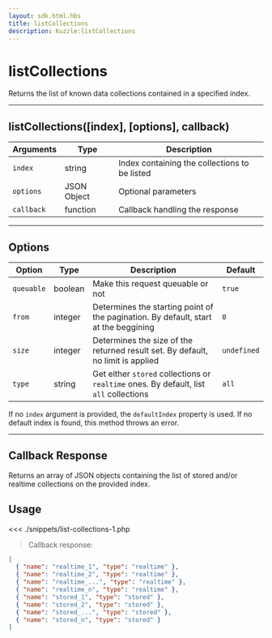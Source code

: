 ```yaml
---
layout: sdk.html.hbs
title: listCollections
description: Kuzzle:listCollections
---
```


# listCollections

Returns the list of known data collections contained in a specified index.

---

## listCollections([index], [options], callback)

| Arguments  | Type        | Description                                   |
| ---------- | ----------- | --------------------------------------------- |
| `index`    | string      | Index containing the collections to be listed |
| `options`  | JSON Object | Optional parameters                           |
| `callback` | function    | Callback handling the response                |

---

## Options

| Option     | Type    | Description                                                                            | Default     |
| ---------- | ------- | -------------------------------------------------------------------------------------- | ----------- |
| `queuable` | boolean | Make this request queuable or not                                                      | `true`      |
| `from`     | integer | Determines the starting point of the pagination. By default, start at the beggining    | `0`         |
| `size`     | integer | Determines the size of the returned result set. By default, no limit is applied        | `undefined` |
| `type`     | string  | Get either `stored` collections or `realtime` ones. By default, list `all` collections | `all`       |

If no `index` argument is provided, the `defaultIndex` property is used. If no default index is found, this method throws an error.

---

## Callback Response

Returns an array of JSON objects containing the list of stored and/or realtime collections on the provided index.

## Usage

<<< ./snippets/list-collections-1.php

> Callback response:

```json
[
  { "name": "realtime_1", "type": "realtime" },
  { "name": "realtime_2", "type": "realtime" },
  { "name": "realtime_...", "type": "realtime" },
  { "name": "realtime_n", "type": "realtime" },
  { "name": "stored_1", "type": "stored" },
  { "name": "stored_2", "type": "stored" },
  { "name": "stored_...", "type": "stored" },
  { "name": "stored_n", "type": "stored" }
]
```
